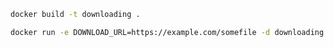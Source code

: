 
```sh
docker build -t downloading .
```

```sh
docker run -e DOWNLOAD_URL=https://example.com/somefile -d downloading
```

